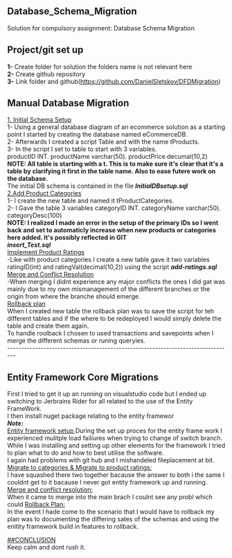 ## Database_Schema_Migration </br>
Solution for compulsory assignment: Database Schema Migration </br>
## Project/git set up </br>
__1-__ Create folder for solution the folders name is not relevant here </br>
__2-__ Create github repository </br>
__3-__ Link folder and github(https://github.com/DanielSletskov/DFDMigration)</br>
## Manual Database Migration</br>
<ins>1. Initial Schema Setup</ins> </br>
1- Using a general database diagram of an ecommerce solution as a starting point I started by creating the database named eCommerceDB.</br>
2- Afterwards I created a script Table and with the name tProducts. </br>
3- In the script I set to table to start with 3 variables. </br>
productID INT. productName varchar(50). productPrice decumal(10,2) </br>
**NOTE: All table is starting with a t. This is to make sure it's clear that it's a table by clarifying it first in the table name. Also to ease futere work on the database.** </br>
The initial DB schema is contained in the file ***InitialDBsetup.sql*** </br>
<ins>2.Add Product Categories</ins> </br>
1- I create the new table and named it tProductCategories. </br>
2- I Gave the table 3 variables categoryID INT. categoryName varchar(50). categoryDesc(100) </br>
**NOTE: I realized I made an error in the setup of the primary IDs so I went back and set to automaticly increase when new products or categories here added. It's possibly reflected in GIT** </br>
***insert_Test.sql*** </br>
<ins>Implement Product Ratings</ins></br>
-Like with product categories I create a new table gave it two variables ratingID(int) and ratingVal(decimal(10,2)) using the script ***add-ratings.sql***</br>
<ins>Merge and Conflict Resolution</ins></br>
-When merging I didnt experience any major conflicts the ones I did gat was mainly due to my own mismanagement of the different branches or the origin from where the branche should emerge.</br>
<ins> Rollback plan</ins></br>
When I created new table the rollback plan was to save the script for teh different tables and if the where to be redeployed I would simply delete the table and create them again. </br>
To handle roolback I chosen to used transactions and savepoints when I merge the different schemas or runing queryies.</br>
---------------------------------------------------------------------------------</br>
## Entity Framework Core Migrations</br>
First I tried to get it up an running on visualstudio code but I ended up switching to Jerbrains Rider for all related to the use of the Entity FrameWork. </br>
I then install nuget package relating to the entity framewor</br>
***Note:*** </br>
<ins>Entity framework setup </ins>
During the set up proces for the entity frame work I experienced mulitple load failiures when trying to change of switch branch. </br> 
While I was installing and setting up other elements for the framework I tried to plan what to do and how to best utilise the software. </br>
I again had problems with git hub and I mishandeled fileplacement at bit. </br>
<ins> Migrate to categories &  Migrate to product ratings: </ins> </br>
I have squashed there two together bacause the answer to both i the same I couldnt get to it bacause I never got entity framework up and running. </br>
<ins> Merge and conflict resolution: </ins> </br>
When it came to merge into the main brach I coulnt see any probl which could 
<ins> Rollback Plan: </ins> </br>
In the event I hade come to the scenario that I would have to rollback my plan was to documenting the differing sates of the schemas and using the enitity framework build in features to rollback. </br>

<ins> ##CONCLUSION </ins> </br>
Keep calm and dont rush it. 
